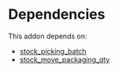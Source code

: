 # Dependencies

This addon depends on:

- [stock_picking_batch](../../../../../oca-ocb-warehouse/odoo-bringout-oca-ocb-stock_picking_batch)
- [stock_move_packaging_qty](../../../../odoo-bringout-oca-stock-logistics-warehouse-stock_move_packaging_qty)
